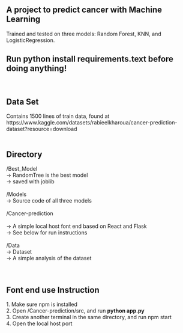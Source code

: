 <h2> A project to predict cancer with Machine Learning</h2>
Trained and tested on three models: Random Forest, KNN, and LogisticRegression. 
<br> 
<h2>Run <b>python install requirements.text</b> before doing anything!</h2>
<br>
<h2>Data Set</h2>
Contains 1500 lines of train data, found at https://www.kaggle.com/datasets/rabieelkharoua/cancer-prediction-dataset?resource=download 
<br> <br> 
<h2>Directory</h2>
/Best_Model <br>
  -> RandomTree is the best model <br> 
  -> saved with joblib <br> <br> 
/Models<br> 
  -> Source code of all three models <br> <br> 
/Cancer-prediction<br> <br> 
  -> A simple local host font end based on React and Flask <br> 
  -> See below for run instructions<br> <br> 
/Data<br>
  -> Dataset<br> 
  -> A simple analysis of the dataset<br> <br> 
<br> 
<h2>Font end use Instruction</h2>
1. Make sure npm is installed <br> 
2. Open /Cancer-prediction/src, and run <b>python app.py</b><br> 
3. Create another terminal in the same directory, and run npm start<br> 
4. Open the local host port 



